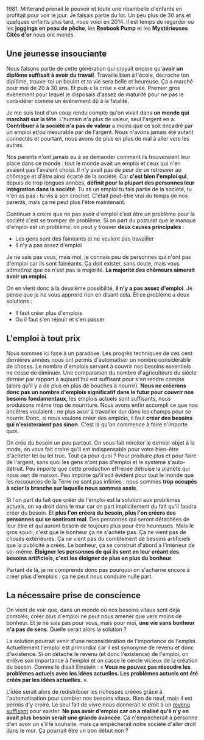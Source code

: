 <!-- 
.. title: Pourquoi créer des emplois est une mauvaise idée
.. slug: pourquoi-creer-des-emplois-est-une-mauvaise-idee
.. date: 2014-04-08 07:00:00+02:00
.. tags: Revenu de base, Réflexion
.. category: 
.. link: 
.. description: 
.. type: text
-->

1981, Mitterand prenait le pouvoir et toute une ribambelle d'enfants en profitait pour voir le jour. Je faisais partie du lot. Un peu plus de 30 ans et quelques enfants plus tard, nous voici en 2014. Il est temps de regarder où les __joggings en peau de pêche__, les __Reebook Pump__ et les __Mystérieuses Cités d'or__ nous ont menés.
<!-- TEASER_END -->
## Une jeunesse insouciante

Nous faisons partie de cette génération qui croyait encore qu'__avoir un diplôme suffisait à avoir du travail__. Travaille bien à l'école, décroche ton diplôme, trouve-toi un boulot et ta vie sera belle et heureuse. Ça a marché pour moi de 20 à 30 ans. Et puis « la crise » est arrivée. Premier gros évènement pour lequel je disposais d'assez de maturité pour ne pas le considérer comme un évènement dû à la fatalité.

Je me suis tout d'un coup rendu compte qu'on vivait dans __un monde qui marchait sur la tête__. L'humain n'a plus de valeur, seul l'argent en a. __Contribuer à la société n'a pas de valeur__ à moins que ce soit encadré par un emploi et/ou mesurable par de l'argent. Nous n'avons jamais été autant connectés et pourtant, nous avons de plus en plus de mal à aller vers les autres.

Nos parents n'ont jamais eu à se demander comment ils trouveraient leur place dans ce monde : tout le monde avait un emploi et ceux qui n'en avaient pas l'avaient choisi. Il n'y avait pas de peur de se retrouver au chômage et d'être ainsi écarté de la société. Car __c'est bien l'emploi qui__, depuis de trop longues années, __définit pour la plupart des personnes leur intégration dans la société__. Tu as un emploi tu fais partie de la société, tu n'en as pas : tu vis à son crochet. C'était peut-être vrai du temps de nos parents, mais ça ne peut plus l'être maintenant.

Continuer à croire que ne pas avoir d'emploi c'est être un problème pour la société c'est se tromper de problème. Si on part du postulat que le manque d'emploi est un problème, on peut y trouver __deux causes principales__ :

- Les gens sont des fainéants et ne veulent pas travailler
- Il n'y a pas assez d'emploi

Je ne sais pas vous, mais moi, je connais peu de personnes qui n'ont pas d'emploi car ils sont fainéants. Ça doit exister, sans doute, mais vous admettrez que ce n'est pas la majorité. __La majorité des chômeurs aimerait avoir un emploi__.

On en vient donc à la deuxième possibilité, __il n'y a pas assez d'emploi__. Je pense que je ne vous apprend rien en disant cela. Et ce problème a deux solutions :

- Il faut créer plus d'emplois
- Ou il faut s'en réjouir et s'en passer

## L'emploi à tout prix

Nous sommes ici face à un paradoxe. Les progrès techniques de ces cent dernières années nous ont permis d'automatiser un nombre considérable de choses. Le nombre d'emplois servant à couvrir nos besoins essentiels ne cesse de diminuer. Une comparaison du nombre d'agriculteurs du siècle dernier par rapport à aujourd'hui est suffisant pour s'en rendre compte (alors qu'il y a de plus en plus de bouches à nourrir). __Nous ne créerons donc pas un nombre d'emplois significatif dans le futur pour couvrir nos besoins fondamentaux__, les emplois actuels sont suffisants, nous produisons même trop de nourriture. Nous avons enfin accompli ce que nos ancêtres voulaient : ne plus avoir à travailler dur dans les champs pour se nourrir. Donc, si nous voulons créer des emplois, il faut __créer des besoins qui n'existeraient pas sinon__. C'est là qu'on commence à faire n'importe quoi.

On crée du besoin un peu partout. On vous fait miroiter le dernier objet à la mode, on vous fait croire qu'il est indispensable pour votre bien-être d'acheter tel ou tel truc. Tout ça pour quoi ? Pour produire plus et pour faire de l'argent, sans quoi les gens n'ont pas d'emploi et le système s'auto-détruit. Peu importe que cette production effrénée détruise la planète qui nous sert de maison. Peu importe qu'il soit évident pour tout le monde que les ressources de la Terre ne sont pas infinies : nous sommes __trop occupés à scier la branche sur laquelle nous sommes assis__.

Si l'on part du fait que créer de l'emploi est la solution aux problèmes actuels, on va droit dans le mur car on part implicitement du fait qu'il faudra créer du besoin. Et __plus l'on créera du besoin, plus l'on créera des personnes qui se sentiront mal__. Des personnes qui seront détachées de leur être et qui auront besoin de toujours plus pour être heureuses. Mais le gros souci, c'est que le bonheur ça ne s'achète pas. Ça ne vient pas de choses extérieures. Ça ne vient pas du comblement de besoins artificiels que la publicité a créés. Le bonheur, ça se construit d'abord à l'intérieur de soi-même. __Éloigner les personnes de qui ils sont en leur créant des besoins artificiels, c'est les éloigner de plus en plus du bonheur__.

Partant de là, je ne comprends donc pas pourquoi on s'acharne encore à créer plus d'emplois : ça ne peut nous conduire nulle part.

## La nécessaire prise de conscience

On vient de voir que, dans un monde où nos besoins vitaux sont déjà comblés, créer plus d'emploi ne peut nous amener que vers moins de bonheur. Et je ne sais pas pour vous, mais pour moi, __une vie sans bonheur n'a pas de sens__. Quelle serait alors la solution ?

La solution pourrait venir d'une reconsidération de l'importance de l'emploi. Actuellement l'emploi est primordial car il est synonyme de revenu et donc d'existence. Si on détache le revenu (et donc l'existence) de l'emploi, on enlève son importance à l'emploi et on casse le cercle vicieux de la création du besoin. Comme le disait Einstein : « __Vous ne pouvez pas résoudre les problèmes actuels avec les idées actuelles. Les problèmes actuels ont été créés par les idées actuelles.__ ».

L'idée serait alors de redistribuer les richesses créées grâce à l'automatisation pour combler nos besoins vitaux. Rien de neuf, mais il est permis d'y croire. Le seul fait de vivre nous donnerait le droit à un [revenu suffisant](/blog/on-manque-enfin-de-travail-vive-le-revenu-de-base/) pour exister. __Ne pas avoir d'emploi car on a réalisé qu'il n'y en avait plus besoin serait une grande avancée__. Ça n'empêcherait à personne d'en avoir un s'il le souhaite, mais ça empêcherait notre société d'aller droit dans le mur. Ça pourrait être un bon début non ?

